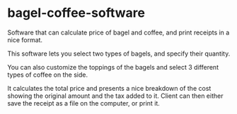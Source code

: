 # bagel-coffee-software
Software that can calculate price of bagel and coffee, and print receipts in a nice format.

This software lets you select two types of bagels, and specify their quantity.

You can also customize the toppings of the bagels and select 3 different types of coffee on the side.

It calculates the total price and presents a nice breakdown of the cost showing the original amount and the tax
added to it. Client can then either save the receipt as a file on the computer, or print it.
